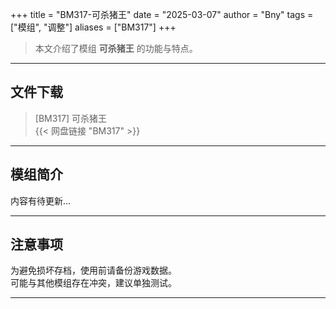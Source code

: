 +++
title = "BM317-可杀猪王"
date = "2025-03-07"
author = "Bny"
tags = ["模组", "调整"]
aliases = ["BM317"]
+++

> 本文介绍了模组 **可杀猪王** 的功能与特点。

---

## 文件下载

> [BM317] 可杀猪王  
{{< 网盘链接 "BM317" >}}  

---

## 模组简介

>  
内容有待更新...  

---

## 注意事项

>  
为避免损坏存档，使用前请备份游戏数据。  
可能与其他模组存在冲突，建议单独测试。  

---

